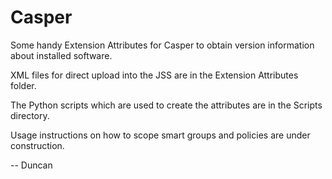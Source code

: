# Casper

Some handy Extension Attributes for Casper to obtain version information about installed software.

XML files for direct upload into the JSS are in the Extension Attributes folder.

The Python scripts which are used to create the attributes are in the Scripts directory.

Usage instructions on how to scope smart groups and policies are under construction.

-- Duncan
